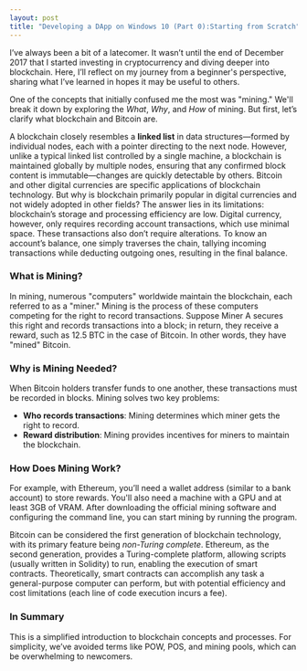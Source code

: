 ```yaml
---
layout: post
title: "Developing a DApp on Windows 10 (Part 0):Starting from Scratch"
---
```


I’ve always been a bit of a latecomer. It wasn’t until the end of December 2017 that I started investing in cryptocurrency and diving deeper into blockchain. Here, I’ll reflect on my journey from a beginner's perspective, sharing what I’ve learned in hopes it may be useful to others.

One of the concepts that initially confused me the most was "mining." We'll break it down by exploring the *What*, *Why*, and *How* of mining. But first, let’s clarify what blockchain and Bitcoin are.

A blockchain closely resembles a **linked list** in data structures—formed by individual nodes, each with a pointer directing to the next node. However, unlike a typical linked list controlled by a single machine, a blockchain is maintained globally by multiple nodes, ensuring that any confirmed block content is immutable—changes are quickly detectable by others. Bitcoin and other digital currencies are specific applications of blockchain technology. But why is blockchain primarily popular in digital currencies and not widely adopted in other fields? The answer lies in its limitations: blockchain’s storage and processing efficiency are low. Digital currency, however, only requires recording account transactions, which use minimal space. These transactions also don’t require alterations. To know an account’s balance, one simply traverses the chain, tallying incoming transactions while deducting outgoing ones, resulting in the final balance.

### What is Mining?

In mining, numerous "computers" worldwide maintain the blockchain, each referred to as a "miner." Mining is the process of these computers competing for the right to record transactions. Suppose Miner A secures this right and records transactions into a block; in return, they receive a reward, such as 12.5 BTC in the case of Bitcoin. In other words, they have "mined" Bitcoin.

### Why is Mining Needed?

When Bitcoin holders transfer funds to one another, these transactions must be recorded in blocks. Mining solves two key problems:

- **Who records transactions**: Mining determines which miner gets the right to record.
- **Reward distribution**: Mining provides incentives for miners to maintain the blockchain.

### How Does Mining Work?

For example, with Ethereum, you’ll need a wallet address (similar to a bank account) to store rewards. You'll also need a machine with a GPU and at least 3GB of VRAM. After downloading the official mining software and configuring the command line, you can start mining by running the program.

Bitcoin can be considered the first generation of blockchain technology, with its primary feature being *non-Turing complete*. Ethereum, as the second generation, provides a Turing-complete platform, allowing scripts (usually written in Solidity) to run, enabling the execution of smart contracts. Theoretically, smart contracts can accomplish any task a general-purpose computer can perform, but with potential efficiency and cost limitations (each line of code execution incurs a fee).

### In Summary

This is a simplified introduction to blockchain concepts and processes. For simplicity, we’ve avoided terms like POW, POS, and mining pools, which can be overwhelming to newcomers.
